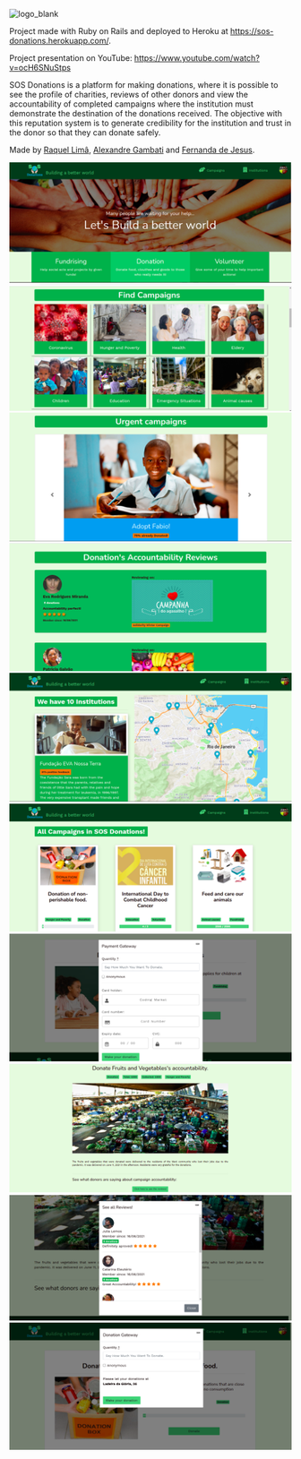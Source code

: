 ![logo_blank](https://sos-donations.herokuapp.com/assets/sos-donations-logo-b4ce111f01c7acbeea1a5ce15f9ddad6d0cd1f685313df294e7275f8dc5de5ad.png)

Project made with Ruby on Rails and deployed to Heroku at https://sos-donations.herokuapp.com/.

Project presentation on YouTube: https://www.youtube.com/watch?v=ocH6SNuStps

SOS Donations is a platform for making donations, where it is possible to see the profile of charities, reviews of other donors and view the accountability of completed campaigns where the institution must demonstrate the destination of the donations received. The objective with this reputation system is to generate credibility for the institution and trust in the donor so that they can donate safely.

Made by [Raquel Limâ](https://github.com/RaquelLima7), [Alexandre Gambati](https://github.com/alxgambati) and [Fernanda de Jesus](https://github.com/bussularf).


<img src="images/01.png">
<img src="images/02.png">
<img src="images/03.png">
<img src="images/04.png">
<img src="images/05.png">
<img src="images/06.png">
<img src="images/07.png">
<img src="images/08.png">
<img src="images/09.png">
<img src="images/10.png">